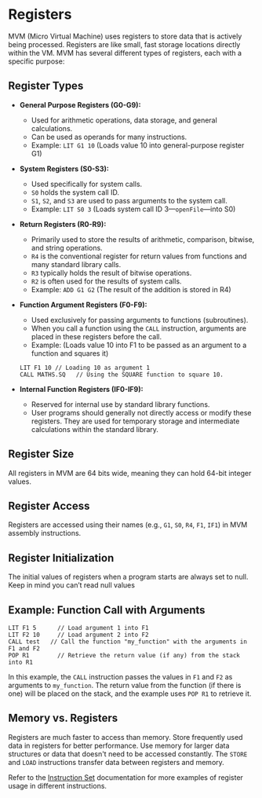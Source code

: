 # Registers

MVM (Micro Virtual Machine) uses registers to store data that is actively being processed.
Registers are like small,
fast storage locations directly within the VM. MVM has several different types of registers, each with a specific
purpose:

## Register Types

* **General Purpose Registers (G0-G9):**
	* Used for arithmetic operations, data storage, and general calculations.
	* Can be used as operands for many instructions.
	* Example:  `LIT G1 10` (Loads value 10 into general-purpose register G1)

* **System Registers (S0-S3):**
	* Used specifically for system calls.
	* `S0` holds the system call ID.
	* `S1`, `S2`, and `S3` are used to pass arguments to the system call.
	* Example: `LIT S0 3` (Loads system call ID 3—`openFile`—into S0)

* **Return Registers (R0-R9):**
	* Primarily used to store the results of arithmetic, comparison, bitwise, and string operations.
	* `R4` is the conventional register for return values from functions and many standard library calls.
	* `R3` typically holds the result of bitwise operations.
	* `R2` is often used for the results of system calls.
	* Example: `ADD G1 G2` (The result of the addition is stored in R4)

* **Function Argument Registers (F0-F9):**
	* Used exclusively for passing arguments to functions (subroutines).
	* When you call a function using the `CALL` instruction, arguments are placed in these registers before the call.
	* Example: (Loads value 10 into F1 to be passed as an argument to a function and squares it)
  ```
  LIT F1 10 // Loading 10 as argument 1
  CALL MATHS.SQ   // Using the SQUARE function to square 10.
  ```  

* **Internal Function Registers (IF0-IF9):**
	* Reserved for internal use by standard library functions.
	* User programs should generally not directly access or modify these registers.
	  They are used for temporary storage
	  and intermediate calculations within the standard library.

## Register Size

All registers in MVM are 64 bits wide, meaning they can hold 64-bit integer values.

## Register Access

Registers are accessed using their names (e.g., `G1`, `S0`, `R4`, `F1`, `IF1`) in MVM assembly instructions.

## Register Initialization

The initial values of registers when a program starts are always set to null. Keep in mind you can’t read null values

## Example: Function Call with Arguments

```assembly
LIT F1 5      // Load argument 1 into F1
LIT F2 10     // Load argument 2 into F2
CALL test   // Call the function "my_function" with the arguments in F1 and F2
POP R1        // Retrieve the return value (if any) from the stack into R1
```

In this example, the `CALL` instruction passes the values in `F1` and `F2` as arguments to `my_function`.
The return
value from the function (if there is one) will be placed on the stack, and the example uses `POP R1` to retrieve it.

## Memory vs. Registers

Registers are much faster to access than memory.
Store frequently used data in registers for better performance.
Use memory for larger data structures or data that doesn't need to be accessed constantly.
The `STORE` and `LOAD` instructions transfer data between registers and memory.

Refer to the [Instruction Set](Instruction-Set) documentation for more examples
of register usage in different instructions.

